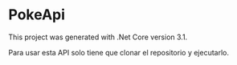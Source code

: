 # PokeApi

This project was generated with .Net Core version 3.1.

Para usar esta API solo tiene que clonar el repositorio y ejecutarlo.
